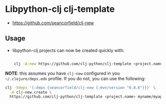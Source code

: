 # Libpython-clj clj-template

* https://github.com/seancorfield/clj-new


## Usage


* libpython-clj projects can now be created quickly with:

```bash 

    clj -A:new https://github.com/clj-python/clj-template <project.name>
```
   **NOTE**: this assumes you have `clj-new` configured in you `~/.clojure/deps.edn`
   profile. If you do not, you can use the following:
   
```bash 
clj -Sdeps '{:deps {seancorfield/clj-new {:mvn/version "0.8.6"}}}' \
  -m clj-new.create \
  https://github.com/clj-python/clj-template <project.name> myname/myapp
```

